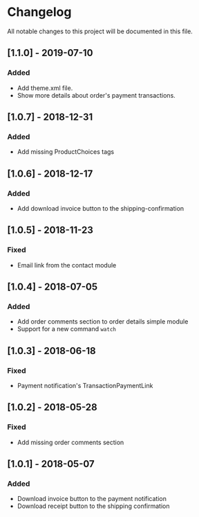 # Changelog
All notable changes to this project will be documented in this file.

## [1.1.0] - 2019-07-10
### Added
- Add theme.xml file.
- Show more details about order's payment transactions.

## [1.0.7] - 2018-12-31
### Added
- Add missing ProductChoices tags

## [1.0.6] - 2018-12-17
### Added
- Add download invoice button to the shipping-confirmation

## [1.0.5] - 2018-11-23
### Fixed
- Email link from the contact module

## [1.0.4] - 2018-07-05
### Added
- Add order comments section to order details simple module
- Support for a new command `watch`

## [1.0.3] - 2018-06-18
### Fixed
- Payment notification's TransactionPaymentLink

## [1.0.2] - 2018-05-28
### Fixed
- Add missing order comments section

## [1.0.1] - 2018-05-07
### Added
- Download invoice button to the payment notification
- Download receipt button to the shipping confirmation
